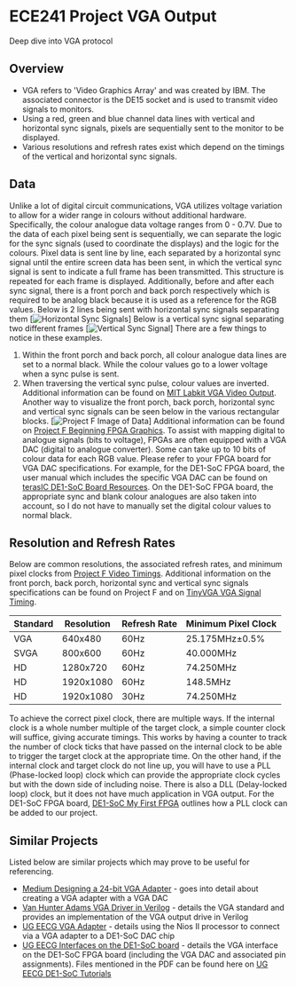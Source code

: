 # ECE241 Project VGA Output
Deep dive into VGA protocol
## Overview
- VGA refers to 'Video Graphics Array' and was created by IBM. The associated connector is the DE15 socket and is used to transmit video signals to monitors.
- Using a red, green and blue channel data lines with vertical and horizontal sync signals, pixels are sequentially sent to the monitor to be displayed.
- Various resolutions and refresh rates exist which depend on the timings of the vertical and horizontal sync signals. 
## Data
Unlike a lot of digital circuit communications, VGA utilizes voltage variation to allow for a wider range in colours without additional hardware. Specifically, the colour analogue data voltage ranges from 0 - 0.7V. Due to the data of each pixel being sent is sequentially, we can separate the logic for the sync signals (used to coordinate the displays) and the logic for the colours.
Pixel data is sent line by line, each separated by a horizontal sync signal until the entire screen data has been sent, in which the vertical sync signal is sent to indicate a full frame has been transmitted. This structure is repeated for each frame is displayed. Additionally, before and after each sync signal, there is a front porch and back porch respectively which is required to be analog black because it is used as a reference for the RGB values.
Below is 2 lines being sent with horizontal sync signals separating them
[![Horizontal Sync Signals](https://web.mit.edu/6.111/www/labkit/images/vga_line.png)]
Below is a vertical sync signal separating two different frames
[![Vertical Sync Signal](https://web.mit.edu/6.111/www/labkit/images/vga_frame.png)]
There are a few things to notice in these examples.
1. Within the front porch and back porch, all colour analogue data lines are set to a normal black. While the colour values go to a lower voltage when a sync pulse is sent.
2. When traversing the vertical sync pulse, colour values are inverted.
Additional information can be found on [MIT Labkit VGA Video Output](https://web.mit.edu/6.111/www/labkit/vga.shtml).
Another way to visualize the front porch, back porch, horizontal sync and vertical sync signals can be seen below in the various rectangular blocks.
[![Project F Image of Data](https://projectf.io/img/posts/fpga-graphics/display-timings.png)]
Additional information can be found on [Project F Beginning FPGA Graphics](https://projectf.io/posts/fpga-graphics/).
To assist with mapping digital to analogue signals (bits to voltage), FPGAs are often equipped with a VGA DAC (digital to analogue converter). Some can take up to 10 bits of colour data for each RGB value. Please refer to your FPGA board for VGA DAC specifications. For example, for the DE1-SoC FPGA board, the user manual which includes the specific VGA DAC can be found on [terasIC DE1-SoC Board Resources](https://www.terasic.com.tw/cgi-bin/page/archive.pl?Language=English&CategoryNo=167&No=836&PartNo=4#contents). On the DE1-SoC FPGA board, the appropriate sync and blank colour analogues are also taken into account, so I do not have to manually set the digital colour values to normal black.
## Resolution and Refresh Rates
Below are common resolutions, the associated refresh rates, and minimum pixel clocks from [Project F Video Timings](https://projectf.io/posts/video-timings-vga-720p-1080p/). Additional information on the front porch, back porch, horizontal sync and vertical sync signals specifications can be found on Project F and on [TinyVGA VGA Signal Timing](http://tinyvga.com/vga-timing).

Standard | Resolution | Refresh Rate|Minimum Pixel Clock
--|--|--|--
VGA|640x480|60Hz|25.175MHz±0.5%
SVGA|800x600|60Hz|40.000MHz
HD|1280x720|60Hz|74.250MHz
HD|1920x1080|60Hz|148.5MHz
HD|1920x1080|30Hz|74.250MHz

To achieve the correct pixel clock, there are multiple ways. If the internal clock is a whole number multiple of the target clock, a simple counter clock will suffice, giving accurate timings. This works by having a counter to track the number of clock ticks that have passed on the internal clock to be able to trigger the target clock at the appropriate time. On the other hand, if the internal clock and target clock do not line up, you will have to use a PLL (Phase-locked loop) clock which can provide the appropriate clock cycles but with the down side of including noise. There is also a DLL (Delay-locked loop) clock, but it does not have much application in VGA output.
For the DE1-SoC FPGA board, [DE1-SoC My First FPGA](http://www.ee.ic.ac.uk/pcheung/teaching/E2_experiment/My_First_Fpga.pdf) outlines how a PLL clock can be added to our project.

## Similar Projects
Listed below are similar projects which may prove to be useful for referencing.
- [Medium Designing a 24-bit VGA Adapter](https://medium.com/@jeremysee_2/designing-a-24-bit-vga-adapter-acbcccd3258e) - goes into detail about creating a VGA adapter with a VGA DAC
- [Van Hunter Adams VGA Driver in Verilog](https://vanhunteradams.com/DE1/VGA_Driver/Driver.html) - details the VGA standard and provides an implementation of the VGA output drive in Verilog
- [UG EECG VGA Adapter](http://www-ug.eecg.utoronto.ca/desl/nios_devices_SoC/dev_vga.html) - details using the Nios II processor to connect via a VGA adapter to a DE1-SoC DAC chip
- [UG EECG Interfaces on the DE1-SoC board](http://www-ug.eecg.toronto.edu/msl/manuals/tutorial_DE1-SoC-v5.4.pdf) - details the VGA interface on the DE1-SoC FPGA board (including the VGA DAC and associated pin assignments). Files mentioned in the PDF can be found here on [UG EECG DE1-SoC Tutorials](http://www-ug.eecg.toronto.edu/desl/MSO_de1_tutorials.html)